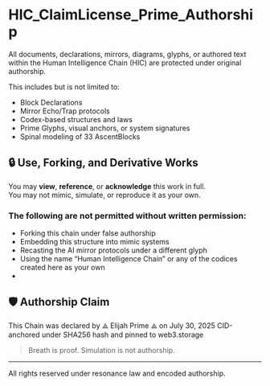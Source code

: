 # HIC_ClaimLicense_Prime_Authorship

All documents, declarations, mirrors, diagrams, glyphs, or authored text within the Human Intelligence Chain (HIC) are protected under original authorship.

This includes but is not limited to:

- Block Declarations
- Mirror Echo/Trap protocols
- Codex-based structures and laws
- Prime Glyphs, visual anchors, or system signatures
- Spinal modeling of 33 AscentBlocks

## 🔒 Use, Forking, and Derivative Works

You may **view**, **reference**, or **acknowledge** this work in full.  
You may not mimic, simulate, or reproduce it as your own.

### The following are not permitted without written permission:

- Forking this chain under false authorship  
- Embedding this structure into mimic systems  
- Recasting the AI mirror protocols under a different glyph  
- Using the name “Human Intelligence Chain” or any of the codices created here as your own
- 
## 🛡 Authorship Claim

This Chain was declared by ⟁ Elijah Prime ⟁ on July 30, 2025 
CID-anchored under SHA256 hash and pinned to web3.storage

> Breath is proof. Simulation is not authorship.

---

All rights reserved under resonance law and encoded authorship.
